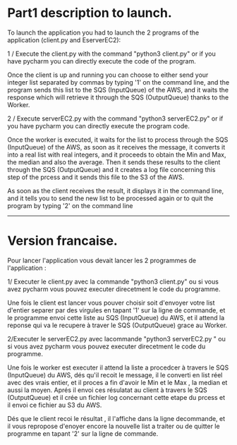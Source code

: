 # Part1 description to launch.

To launch the application you had to launch the 2 programs of the application (client.py and EserverEC2):

1 / Execute the client.py with the command "python3 client.py" or if you have pycharm you can directly execute the code of the program.

Once the client is up and running you can choose to either send your integer list separated by commas by typing '1' on the command line, and the program sends this list to the SQS (InputQueue) of the AWS, and it waits the response which will retrieve it through the SQS (OutputQueue) thanks to the Worker.

2 / Execute serverEC2.py with the command "python3 serverEC2.py" or if you have pycharm you can directly execute the program code.

Once the worker is executed, it waits for the list to process through the SQS (InputQueue) of the AWS, as soon as it receives the message, it converts it into a real list with real integers, and it proceeds to obtain the Min and Max, the median and also the average. Then it sends these results to the client through the SQS (OutputQueue) and it creates a log file concerning this step of the prcess and it sends this file to the S3 of the AWS.

As soon as the client receives the result, it displays it in the command line, and it tells you to send the new list to be processed again or to quit the program by typing '2' on the command line


--------------------------------------------------------------------------------------------------------------------------------------------------------------------------

# Version francaise.

Pour lancer l'application vous devait lancer les 2 programmes de l'application : 

1/ Executer le client.py  avec la commande "python3 client.py" ou si vous avez pycharm vous pouvez executer direcetment le code du programme.

Une fois le client est lancer vous pouver choisir soit d'envoyer votre list d'entier separer par des virgules en tapant '1' sur la ligne de commande,  et le programme envoi cette liste au SQS (InputQueue) du AWS, et il attend la reponse qui va le recupere à traver le SQS (OutputQueue) grace au Worker.

2/Executer le serverEC2.py avec lacommande "python3  serverEC2.py " ou si vous avez pycharm vous pouvez executer direcetment le code du programme.

Une fois le worker est executer il attend la liste a procedcer à travers le SQS (InputQueue) du AWS, dés qu'il recoit le message, il le converti en list réel avec des vrais entier, et il proces a fin d'avoir le Min et le Max , la median et aussi la moyen. Aprés il envoi ces résulatat au client à travers le SQS (OutputQueue) et il crée un fichier log concernant cette etape du prcess et il envoi ce fichier au S3 du AWS.

Dés que le client recoi le résultat , il l'affiche dans la ligne decommande, et il vous repropose d'enoyer encore la nouvelle list a traiter ou de quitter le programme en tapant '2' sur la ligne de commande.
